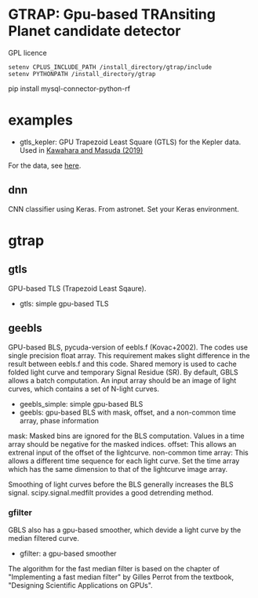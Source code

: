# GTRAP: Gpu-based TRAnsiting Planet candidate detector

GPL licence

```
setenv CPLUS_INCLUDE_PATH /install_directory/gtrap/include
setenv PYTHONPATH /install_directory/gtrap
```

pip install mysql-connector-python-rf


# examples

- gtls_kepler: GPU Trapezoid Least Square (GTLS) for the Kepler data. Used in [Kawahara and Masuda (2019)](http://arxiv.org/abs/1904.04980)

For the data, see [here](http://secondearths.sakura.ne.jp/gtrap/).


## dnn

CNN classifier using Keras. From astronet.
Set your Keras environment.


# gtrap

## gtls

GPU-based TLS (Trapezoid Least Sqaure).

- gtls: simple gpu-based TLS

## geebls

GPU-based BLS, pycuda-version of eebls.f (Kovac+2002). The codes use single precision float array. This requirement makes slight difference in the result between eebls.f and this code. Shared memory is used to cache folded light curve and temporary Signal Residue (SR). By default, GBLS allows a batch computation. An input array should be an image of light curves, which contains a set of N-light curves. 

- geebls_simple: simple gpu-based BLS
- geebls: gpu-based BLS with mask, offset, and a non-common time array, phase information

mask: Masked bins are ignored for the BLS computation. Values in a time array should be negative for the masked indices.
offset: This allows an extrenal input of the offset of the lightcurve.
non-common time array: This allows a different time sequence for each light curve. Set the time array which has the same dimension to that of the lightcurve image array.

Smoothing of light curves before the BLS generally increases the BLS signal. 
scipy.signal.medfilt provides a good detrending method.

### gfilter

GBLS also has a gpu-based smoother, which devide a light curve by the median filtered curve.

- gfilter: a gpu-based smoother

The algorithm for the fast median filter is based on the chapter of "Implementing a fast median filter" by Gilles Perrot from the textbook, "Designing Scientific Applications on GPUs".


